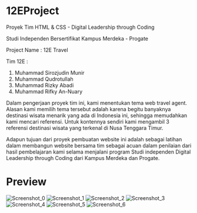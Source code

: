 # 12EProject

Proyek Tim HTML & CSS - Digital Leadership through Coding

Studi Independen Bersertifikat Kampus Merdeka - Progate

Project Name : 12E Travel

Tim 12E :

1. Muhammad Sirozjudin Munir
2. Muhammad Qudrotullah
3. Muhammad Rizky Abadi
4. Muhammad Rifky An-Nuary

Dalam pengerjaan proyek tim ini, kami menentukan tema web travel agent. Alasan kami memilih tema tersebut adalah karena begitu banyaknya destinasi wisata menarik yang ada di Indonesia ini, sehingga memudahkan kami mencari referensi. Untuk kontennya sendiri kami mengambil 3 referensi destinasi wisata yang terkenal di Nusa Tenggara Timur.

Adapun tujuan dari proyek pembuatan website ini adalah sebagai latihan dalam membangun website bersama tim sebagai acuan dalam penilaian dari hasil pembelajaran kami selama menjalani program Studi independen Digital Leadership through Coding dari Kampus Merdeka dan Progate.

# Preview

![Screenshot_0](https://user-images.githubusercontent.com/87058053/137501624-b19d6cb2-42d9-4962-a16f-61ccbb3625bc.jpg)
![Screenshot_1](https://user-images.githubusercontent.com/87058053/137501707-00567a6f-26b8-4777-9d14-1fd38b992d78.jpg)
![Screenshot_2](https://user-images.githubusercontent.com/87058053/137501718-4526d30f-f784-42de-9f5e-871630f4d885.jpg)
![Screenshot_3](https://user-images.githubusercontent.com/87058053/137501731-a363d64d-ec3b-4be7-8a36-64079465957c.jpg)
![Screenshot_4](https://user-images.githubusercontent.com/87058053/137501741-00407a51-803a-4a6c-8563-354c77fde0f4.jpg)
![Screenshot_5](https://user-images.githubusercontent.com/87058053/137501751-c74c021b-4803-4757-a380-a39a2c55332d.jpg)
![Screenshot_6](https://user-images.githubusercontent.com/87058053/137501763-79728dc6-4d75-4f35-8328-0f7b41955748.jpg)
